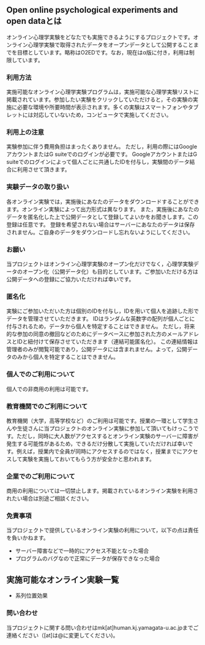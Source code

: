 ## Open online psychological experiments and open dataとは
オンライン心理学実験をどなたでも実施できるようにするプロジェクトです。オンライン心理学実験で取得されたデータをオープンデータとして公開することまでを目標としています。略称はO2EDです。なお，現在はα版に付き，利用は制限しています。

### 利用方法
実施可能なオンライン心理学実験プログラムは，実施可能な心理学実験リストに掲載されています。参加したい実験をクリックしていただけると，その実験の実施に必要な環境や所要時間が表示されます。多くの実験はスマートフォンやタブレットには対応していないため，コンピュータで実施してください。

### 利用上の注意
実験参加に伴う費用負担はまったくありません。
ただし，利用の際にはGoogleアカウントまたはG suiteでのログインが必要です。
GoogleアカウントまたはG suiteでのログインによって個人ごとに共通したIDを付与し，実験間のデータ結合に利用させて頂きます。

### 実験データの取り扱い
各オンライン実験では，実施後にあなたのデータをダウンロードすることができます。オンライン実験によって出力形式は異なります。
また，実施後にあなたのデータを匿名化した上で公開データとして登録してよいかをお聞きします。この登録は任意です。
登録を希望されない場合はサーバーにあなたのデータは保存されません。ご自身のデータをダウンロードし忘れないようにしてください。

### お願い
当プロジェクトはオンライン心理学実験のオープン化だけでなく，心理学実験データのオープン化（公開データ化）も目的としています。ご参加いただける方は公開データへの登録にご協力いただければ幸いです。

### 匿名化
実験にご参加いただいた方は個別のIDを付与し，IDを用いて個人を追跡した形でデータを管理させていただきます。
IDはランダムな英数字の配列が個人ごとに付与されるため，データから個人を特定することはできません。
ただし，将来的な参加の同意の撤回などのためにデータベースに参加された方のメールアドレスとIDと紐付けて保存させていただきます（連結可能匿名化）。
この連結情報は管理者のみが閲覧可能であり，公開データには含まれません。よって，公開データのみから個人を特定することはできません。

### 個人でのご利用について
個人での非商用の利用は可能です。

### 教育機関でのご利用について
教育機関（大学，高等学校など）のご利用は可能です。授業の一環として学生さんや生徒さんに当プロジェクトのオンライン実験に参加して頂いてもけっこうです。ただし，同時に大人数がアクセスするとオンライン実験のサーバーに障害が発生する可能性があるため，できるだけ分散して実施していただければ幸いです。例えば，授業内で全員が同時にアクセスするのではなく，授業までにアクセスして実験を実施しておいてもらう方が安全かと思われます。

### 企業でのご利用について
商用の利用については一切禁止します。掲載されているオンライン実験を利用されたい場合は別途ご相談ください。

### 免責事項
当プロジェクトで提供しているオンライン実験の利用について，以下の点は責任を負いかねます。

 * サーバー障害などで一時的にアクセス不能となった場合
 * プログラムのバグなので正常にデータが保存できなった場合

## 実施可能なオンライン実験一覧

 * 系列位置効果

### 問い合わせ

当プロジェクトに関する問い合わせはmk[at]human.kj.yamagata-u.ac.jpまでご連絡ください（[at]は@に変更してください)。
